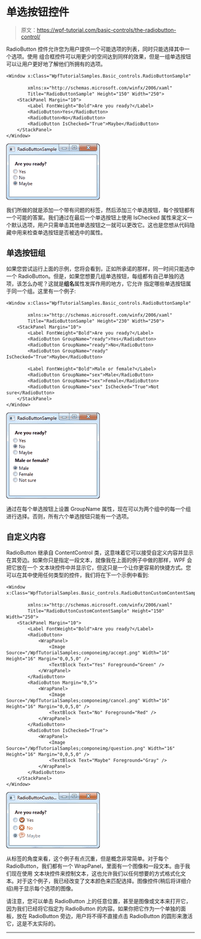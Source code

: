 # 单选按钮控件

> 原文：<https://wpf-tutorial.com/basic-controls/the-radiobutton-control/>

RadioButton 控件允许您为用户提供一个可能选项的列表，同时只能选择其中一个选项。使用 组合框控件可以用更少的空间达到同样的效果，但是一组单选按钮可以让用户更好地了解他们所拥有的选项。

```
<Window x:Class="WpfTutorialSamples.Basic_controls.RadioButtonSample"

        xmlns:x="http://schemas.microsoft.com/winfx/2006/xaml"
        Title="RadioButtonSample" Height="150" Width="250">
	<StackPanel Margin="10">
		<Label FontWeight="Bold">Are you ready?</Label>
		<RadioButton>Yes</RadioButton>
		<RadioButton>No</RadioButton>
		<RadioButton IsChecked="True">Maybe</RadioButton>
	</StackPanel>
</Window>
```

![](img/8dcf68a18a0ba7c80b6d9625b7bfd341.png "A simple RadioButton control")

我们所做的就是添加一个带有问题的标签，然后添加三个单选按钮，每个按钮都有一个可能的答案。我们通过在最后一个单选按钮上使用 IsChecked 属性来定义一个默认选项，用户只需单击其他单选按钮之一就可以更改它。这也是您想从代码隐藏中用来检查单选按钮是否被选中的属性。

## 单选按钮组

如果您尝试运行上面的示例，您将会看到，正如所承诺的那样，同一时间只能选中一个 RadioButton。但是，如果您想要几组单选按钮，每组都有自己单独的选项，该怎么办呢？这就是**组名**属性发挥作用的地方，它允许 指定哪些单选按钮属于同一个组。这里有一个例子:

<input type="hidden" name="IL_IN_ARTICLE">

```
<Window x:Class="WpfTutorialSamples.Basic_controls.RadioButtonSample"

        xmlns:x="http://schemas.microsoft.com/winfx/2006/xaml"
        Title="RadioButtonSample" Height="230" Width="250">
	<StackPanel Margin="10">
		<Label FontWeight="Bold">Are you ready?</Label>
		<RadioButton GroupName="ready">Yes</RadioButton>
		<RadioButton GroupName="ready">No</RadioButton>
		<RadioButton GroupName="ready" IsChecked="True">Maybe</RadioButton>

		<Label FontWeight="Bold">Male or female?</Label>
		<RadioButton GroupName="sex">Male</RadioButton>
		<RadioButton GroupName="sex">Female</RadioButton>
		<RadioButton GroupName="sex" IsChecked="True">Not sure</RadioButton>
	</StackPanel>
</Window>
```

![](img/3dcdbf6b70aedfa7320825add0d3ef1d.png "Two groups of radio buttons using the GroupName property")

通过在每个单选按钮上设置 GroupName 属性，现在可以为两个组中的每一个组进行选择。否则，所有六个单选按钮只能有一个选项。

## 自定义内容

RadioButton 继承自 ContentControl 类，这意味着它可以接受自定义内容并显示在其旁边。如果你只是指定一段文本，就像我在上面的例子中做的那样，WPF 会把它放在一个 文本块控件中并显示它，但这只是一个让你更容易的快捷方式。您可以在其中使用任何类型的控件，我们将在下一个示例中看到:

```
<Window x:Class="WpfTutorialSamples.Basic_controls.RadioButtonCustomContentSample"

        xmlns:x="http://schemas.microsoft.com/winfx/2006/xaml"
        Title="RadioButtonCustomContentSample" Height="150" Width="250">
	<StackPanel Margin="10">
		<Label FontWeight="Bold">Are you ready?</Label>
		<RadioButton>
			<WrapPanel>
				<Image Source="/WpfTutorialSamples;componeimg/accept.png" Width="16" Height="16" Margin="0,0,5,0" />
				<TextBlock Text="Yes" Foreground="Green" />
			</WrapPanel>
		</RadioButton>
		<RadioButton Margin="0,5">
			<WrapPanel>
				<Image Source="/WpfTutorialSamples;componeimg/cancel.png" Width="16" Height="16" Margin="0,0,5,0" />
				<TextBlock Text="No" Foreground="Red" />
			</WrapPanel>
		</RadioButton>
		<RadioButton IsChecked="True">
			<WrapPanel>
				<Image Source="/WpfTutorialSamples;componeimg/question.png" Width="16" Height="16" Margin="0,0,5,0" />
				<TextBlock Text="Maybe" Foreground="Gray" />
			</WrapPanel>
		</RadioButton>
	</StackPanel>
</Window>
```

![](img/d560ab4fce3b235d1584eac067efde37.png "Radio buttons with custom content")

从标签的角度来看，这个例子有点沉重，但是概念非常简单。对于每个 RadioButton，我们都有一个 WrapPanel，里面有一个图像和一段文本。由于我们现在使用 文本块控件来控制文本，这也允许我们以任何想要的方式格式化文本。对于这个例子，我已经改变了文本颜色来匹配选择。图像控件(稍后将详细介绍)用于显示每个选项的图像。

请注意，您可以单击 RadioButton 上的任意位置，甚至是图像或文本来打开它，因为我们已经将它指定为 RadioButton 的内容。如果你把它作为一个单独的面板，放在 RadioButton 旁边，用户将不得不直接点击 RadioButton 的圆形来激活它，这是不太实际的。

* * *
